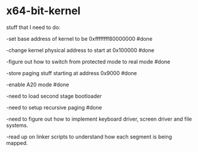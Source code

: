 # x64-bit-kernel

stuff that I need to do:

-set base address of kernel to be 0xffffffff80000000			    #done

-change kernel physical address to start at 0x100000	            #done

-figure out how to switch from protected mode to real mode         #done

-store paging stuff starting at address 0x9000			            #done

-enable A20 mode                                                                         #done


-need to load second stage bootloader

-need to setup recursive paging						    #done

-need to figure out how to implement keyboard driver, screen driver and file systems.  

-read up on linker scripts to understand how each segment is being mapped.  
